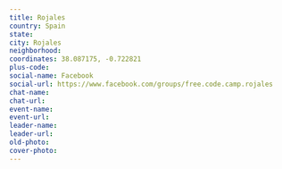 ```yaml
---
title: Rojales
country: Spain
state: 
city: Rojales
neighborhood: 
coordinates: 38.087175, -0.722821
plus-code:
social-name: Facebook
social-url: https://www.facebook.com/groups/free.code.camp.rojales
chat-name:
chat-url:
event-name:
event-url:
leader-name:
leader-url:
old-photo: 
cover-photo:
---
```

